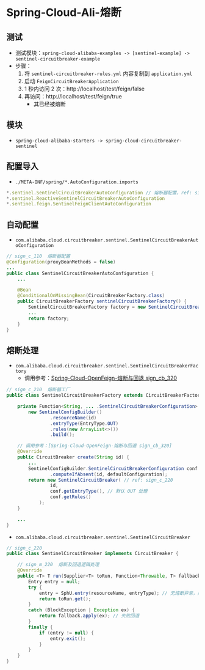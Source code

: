 # Spring-Cloud-Ali-熔断


## 测试
- 测试模块：`spring-cloud-alibaba-examples -> [sentinel-example] -> sentinel-circuitbreaker-example`
- 步骤：
  1. 将 `sentinel-circuitbreaker-rules.yml` 内容复制到 `application.yml`
  2. 启动 `FeignCircuitBreakerApplication`
  3. 1 秒内访问 2 次：http://localhost/test/feign/false
  4. 再访问：http://localhost/test/feign/true
     - 其已经被熔断


## 模块
- `spring-cloud-alibaba-starters -> spring-cloud-circuitbreaker-sentinel`


## 配置导入
- `./META-INF/spring/*.AutoConfiguration.imports`
```js
*.sentinel.SentinelCircuitBreakerAutoConfiguration // 熔断器配置，ref: sign_c_110
*.sentinel.ReactiveSentinelCircuitBreakerAutoConfiguration
*.sentinel.feign.SentinelFeignClientAutoConfiguration
```


## 自动配置
- `com.alibaba.cloud.circuitbreaker.sentinel.SentinelCircuitBreakerAutoConfiguration`
```java
// sign_c_110  熔断器配置
@Configuration(proxyBeanMethods = false)
...
public class SentinelCircuitBreakerAutoConfiguration {
    ...

    @Bean
    @ConditionalOnMissingBean(CircuitBreakerFactory.class)
    public CircuitBreakerFactory sentinelCircuitBreakerFactory() {
        SentinelCircuitBreakerFactory factory = new SentinelCircuitBreakerFactory(); // 创建熔断器工厂，ref: sign_c_210
        ...
        return factory;
    }
}
```


## 熔断处理
- `com.alibaba.cloud.circuitbreaker.sentinel.SentinelCircuitBreakerFactory`
  - 调用参考：[Spring-Cloud-OpenFeign-熔断与回退 sign_cb_320](../../Spring/Cloud-OpenFeign.md#熔断与回退)
```java
// sign_c_210  熔断器工厂
public class SentinelCircuitBreakerFactory extends CircuitBreakerFactory<...> {

    private Function<String, ... .SentinelCircuitBreakerConfiguration> defaultConfiguration = id -> 
        new SentinelConfigBuilder()
                .resourceName(id)
                .entryType(EntryType.OUT)
                .rules(new ArrayList<>())
                .build();

    // 调用参考：[Spring-Cloud-OpenFeign-熔断与回退 sign_cb_320]
    @Override
    public CircuitBreaker create(String id) {
        ...
        SentinelConfigBuilder.SentinelCircuitBreakerConfiguration conf = getConfigurations()
                .computeIfAbsent(id, defaultConfiguration);
        return new SentinelCircuitBreaker( // ref: sign_c_220
                id, 
                conf.getEntryType(), // 默认 OUT 处理
                conf.getRules()
            );
    }

    ...
}
```

- `com.alibaba.cloud.circuitbreaker.sentinel.SentinelCircuitBreaker`
```java
// sign_c_220
public class SentinelCircuitBreaker implements CircuitBreaker {

    // sign_m_220  熔断及回退逻辑处理
    @Override
    public <T> T run(Supplier<T> toRun, Function<Throwable, T> fallback) {
        Entry entry = null;
        try {
            entry = SphU.entry(resourceName, entryType); // 无熔断异常，则表示通过
            return toRun.get();
        }
        catch (BlockException | Exception ex) {
            return fallback.apply(ex); // 失败回退
        }
        finally {
            if (entry != null) {
                entry.exit();
            }
        }
    }
}
```